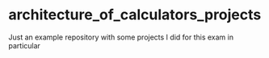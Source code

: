# architecture_of_calculators_projects
Just an example repository with some projects I did for this exam in particular

